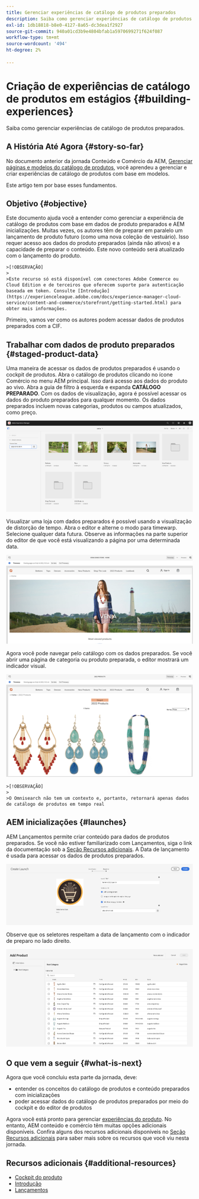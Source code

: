 ```yaml
---
title: Gerenciar experiências de catálogo de produtos preparados
description: Saiba como gerenciar experiências de catálogo de produtos preparados.
exl-id: 1db18818-b8e0-4127-8a65-dc3dea1f2927
source-git-commit: 940a01cd3b9e4804bfab1a5970699271f624f087
workflow-type: tm+mt
source-wordcount: '494'
ht-degree: 2%

---
```


# Criação de experiências de catálogo de produtos em estágios {#building-experiences}

Saiba como gerenciar experiências de catálogo de produtos preparados.

## A História Até Agora {#story-so-far}

No documento anterior da jornada Conteúdo e Comércio da AEM, [Gerenciar páginas e modelos do catálogo de produtos](catalog-templates.md), você aprendeu a gerenciar e criar experiências de catálogo de produtos com base em modelos.

Este artigo tem por base esses fundamentos.

## Objetivo {#objective}

Este documento ajuda você a entender como gerenciar a experiência de catálogo de produtos com base em dados de produto preparados e AEM inicializações. Muitas vezes, os autores têm de preparar em paralelo um lançamento de produto futuro (como uma nova coleção de vestuário). Isso requer acesso aos dados do produto preparados (ainda não ativos) e a capacidade de preparar o conteúdo. Este novo conteúdo será atualizado com o lançamento do produto.

    >[!OBSERVAÇÃO]
    >
    >Este recurso só está disponível com conectores Adobe Commerce ou Cloud Edition e de terceiros que oferecem suporte para autenticação baseada em token. Consulte [Introdução](https://experienceleague.adobe.com/docs/experience-manager-cloud-service/content-and-commerce/storefront/getting-started.html) para obter mais informações.

Primeiro, vamos ver como os autores podem acessar dados de produtos preparados com a CIF.

## Trabalhar com dados de produto preparados {#staged-product-data}

Uma maneira de acessar os dados de produtos preparados é usando o cockpit de produtos. Abra o catálogo de produtos clicando no ícone Comércio no menu AEM principal. Isso dará acesso aos dados do produto ao vivo. Abra a guia de filtro à esquerda e expanda **CATÁLOGO PREPARADO**. Com os dados de visualização, agora é possível acessar os dados do produto preparados para qualquer momento. Os dados preparados incluem novas categorias, produtos ou campos atualizados, como preço.

![cockpit de palco](assets/staged-cockpit.png)

Visualizar uma loja com dados preparados é possível usando a visualização de distorção de tempo. Abra o editor e alterne o modo para timewarp. Selecione qualquer data futura. Observe as informações na parte superior do editor de que você está visualizando a página por uma determinada data.

![distorção de tempo do estágio](assets/staged-timewarp.png)

Agora você pode navegar pelo catálogo com os dados preparados. Se você abrir uma página de categoria ou produto preparada, o editor mostrará um indicador visual.

![palco](assets/staged-plp.png)

    >[!OBSERVAÇÃO]
    >
    >O Omnisearch não tem um contexto e, portanto, retornará apenas dados de catálogo de produtos em tempo real

## AEM inicializações {#launches}

AEM Lançamentos permite criar conteúdo para dados de produtos preparados. Se você não estiver familiarizado com Lançamentos, siga o link da documentação sob a [Seção Recursos adicionais](#additional-resources). A Data de lançamento é usada para acessar os dados de produtos preparados.

![lançamento da etapa](assets/staged-launch.png)

Observe que os seletores respeitam a data de lançamento com o indicador de preparo no lado direito.

![seletor de palco](assets/staged-picker.png)

## O que vem a seguir {#what-is-next}

Agora que você concluiu esta parte da jornada, deve:

* entender os conceitos do catálogo de produtos e conteúdo preparados com inicializações
* poder acessar dados do catálogo de produtos preparados por meio do cockpit e do editor de produtos

Agora você está pronto para gerenciar [experiências do produto](product-experience-management.md). No entanto, AEM conteúdo e comércio têm muitas opções adicionais disponíveis. Confira alguns dos recursos adicionais disponíveis no [Seção Recursos adicionais](#additional-resources) para saber mais sobre os recursos que você viu nesta jornada.

## Recursos adicionais {#additional-resources}

* [Cockpit do produto](/help/commerce-cloud/authoring/product-cockpit.md)
* [Introdução](/help/commerce-cloud/getting-started.md)
* [Lançamentos](/help/sites-cloud/authoring/launches/overview.md)
